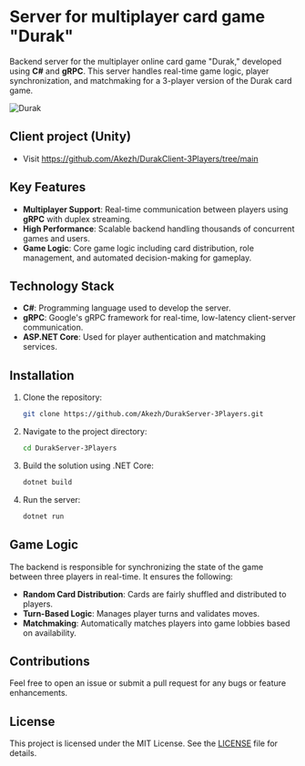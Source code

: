 # Server for multiplayer card game "Durak"

Backend server for the multiplayer online card game "Durak," developed using **C#** and **gRPC**. This server handles real-time game logic, player synchronization, and matchmaking for a 3-player version of the Durak card game.

![Durak](https://github.com/user-attachments/assets/bd56973c-4fc5-4603-ae0a-21ea2ddc2638)

## Client project (Unity)
- Visit https://github.com/Akezh/DurakClient-3Players/tree/main

## Key Features

- **Multiplayer Support**: Real-time communication between players using **gRPC** with duplex streaming.
- **High Performance**: Scalable backend handling thousands of concurrent games and users.
- **Game Logic**: Core game logic including card distribution, role management, and automated decision-making for gameplay.

## Technology Stack

- **C#**: Programming language used to develop the server.
- **gRPC**: Google's gRPC framework for real-time, low-latency client-server communication.
- **ASP.NET Core**: Used for player authentication and matchmaking services.
  
## Installation

1. Clone the repository:
    ```bash
    git clone https://github.com/Akezh/DurakServer-3Players.git
    ```
2. Navigate to the project directory:
    ```bash
    cd DurakServer-3Players
    ```
3. Build the solution using .NET Core:
    ```bash
    dotnet build
    ```
4. Run the server:
    ```bash
    dotnet run
    ```

## Game Logic

The backend is responsible for synchronizing the state of the game between three players in real-time. It ensures the following:

- **Random Card Distribution**: Cards are fairly shuffled and distributed to players.
- **Turn-Based Logic**: Manages player turns and validates moves.
- **Matchmaking**: Automatically matches players into game lobbies based on availability.

## Contributions

Feel free to open an issue or submit a pull request for any bugs or feature enhancements.

## License

This project is licensed under the MIT License. See the [LICENSE](LICENSE) file for details.
